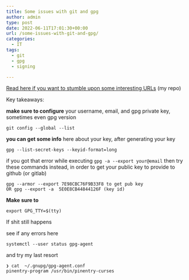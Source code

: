 ```yaml
---
title: Some issues with git and gpg
author: admin
type: post
date: 2022-06-11T17:01:30+00:00
url: /some-issues-with-git-and-gpg/
categories:
  - IT
tags:
  - git
  - gpg
  - signing

---
```

[Read here if you want to stumble upon some interesting URLs][1] (my repo)

Key takeaways:

**make sure to configure** your username, email, and gpg private key, sometimes even gpg version

<pre class="wp-block-code"><code class="">git config --global --list</code></pre>

**you can get some info** here about your key, after generating your key

<pre class="wp-block-code"><code class="">gpg --list-secret-keys --keyid-format=long</code></pre>

if you got that error while executing `gpg -a --export your@email` then try these commands instead, in order to get your public key to provide to github (or gitlab)

<pre class="wp-block-code"><code class="">gpg --armor --export 7E98CBC76F9B33F8 to get pub key
OR gpg --export -a  5E0E8CB44844126F (key id)</code></pre>

**Make sure to**



<pre class="wp-block-code"><code class="">export GPG_TTY=$(tty)</code></pre>

If shit still happens

see if any errors here

<pre class="wp-block-code"><code class="">systemctl --user status gpg-agent</code></pre>

and try my last resort

<pre class="wp-block-code"><code lang="bash" class="language-bash">❯ cat  ~/.gnupg/gpg-agent.conf
pinentry-program /usr/bin/pinentry-curses</code></pre>

 [1]: https://github.com/nguyenvulong/QA/issues/25
